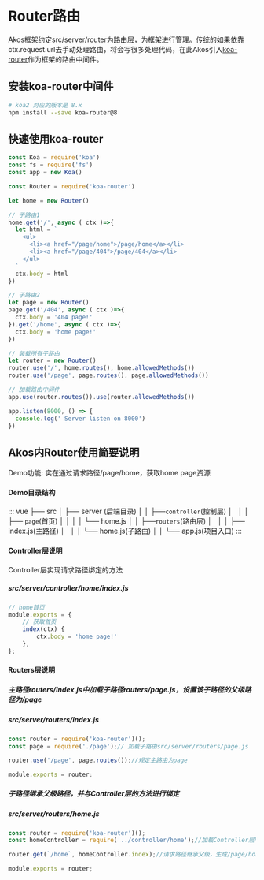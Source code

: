# Router路由

Akos框架约定src/server/router为路由层，为框架进行管理。传统的如果依靠ctx.request.url去手动处理路由，将会写很多处理代码，在此Akos引入[koa-router](https://github.com/alexmingoia/koa-router)作为框架的路由中间件。


 ## 安装koa-router中间件
```sh
# koa2 对应的版本是 8.x
npm install --save koa-router@8
```

## 快速使用koa-router
```js
const Koa = require('koa')
const fs = require('fs')
const app = new Koa()

const Router = require('koa-router')

let home = new Router()

// 子路由1
home.get('/', async ( ctx )=>{
  let html = `
    <ul>
      <li><a href="/page/home">/page/home</a></li>
      <li><a href="/page/404">/page/404</a></li>
    </ul>
  `
  ctx.body = html
})

// 子路由2
let page = new Router()
page.get('/404', async ( ctx )=>{
  ctx.body = '404 page!'
}).get('/home', async ( ctx )=>{
  ctx.body = 'home page!'
})

// 装载所有子路由
let router = new Router()
router.use('/', home.routes(), home.allowedMethods())
router.use('/page', page.routes(), page.allowedMethods())

// 加载路由中间件
app.use(router.routes()).use(router.allowedMethods())

app.listen(8000, () => {
  console.log(' Server listen on 8000')
})

```
## Akos内Router使用简要说明
Demo功能: 实在通过请求路径/page/home，获取home page资源
#### Demo目录结构
::: vue
├── src
│   ├── server (后端目录)
│   │   ├──`controller`(控制层) 
│   │   │    ├── `page`(首页) 
│   │   │    │   └── home.js 
│   │   ├──`routers`(路由层)
│   │   │    ├── index.js(主路径)
│   │   │    └── home.js(子路由)
│   │   └── app.js(项目入口)
:::
#### Controller层说明
Controller层实现请求路径绑定的方法
##### src/server/controller/home/index.js
``` js
// home首页
module.exports = {
    // 获取首页
    index(ctx) {
        ctx.body = 'home page!'
    },
};

```
#### Routers层说明
##### 主路径routers/index.js中加载子路径routers/page.js，设置该子路径的父级路径为/page
##### src/server/routers/index.js
```js
const router = require('koa-router')();
const page = require('./page');// 加载子路由src/server/routers/page.js

router.use('/page', page.routes());//规定主路由为page

module.exports = router;

```
##### 子路径继承父级路径，并与Controller层的方法进行绑定
#####   src/server/routers/home.js
```js
const router = require('koa-router')();
const homeController = require('../controller/home');//加载Controller层home文件

router.get(`/home`, homeController.index);//请求路径继承父级，生成/page/home => Controller层index方法的绑定

module.exports = router;
```
